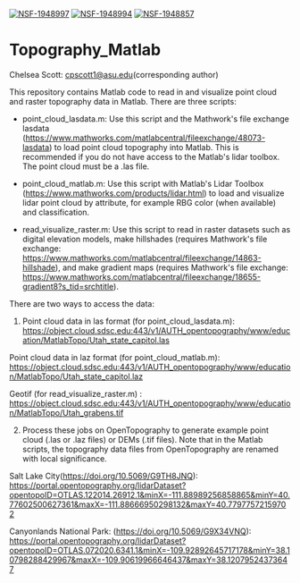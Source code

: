 [![NSF-1948997](https://img.shields.io/badge/NSF-1948997-blue.svg)](https://nsf.gov/awardsearch/showAward?AWD_ID=1948997) [![NSF-1948994](https://img.shields.io/badge/NSF-1948994-blue.svg)](https://nsf.gov/awardsearch/showAward?AWD_ID=1948994) [![NSF-1948857](https://img.shields.io/badge/NSF-1948857-blue.svg)](https://nsf.gov/awardsearch/showAward?AWD_ID=1948857)

# Topography_Matlab
Chelsea Scott: cpscott1@asu.edu(corresponding author)

This repository contains Matlab code to read in and visualize point cloud and raster topography data in Matlab. There are three scripts: 

- point_cloud_lasdata.m: Use this script and the Mathwork's file exchange lasdata (https://www.mathworks.com/matlabcentral/fileexchange/48073-lasdata) to load point cloud topography into Matlab. This is recommended if you do not have access to the Matlab's lidar toolbox. The point cloud must be a .las file. 

- point_cloud_matlab.m: Use this script with Matlab's Lidar Toolbox (https://www.mathworks.com/products/lidar.html) to load and visualize lidar point cloud by attribute, for example RBG color (when available) and classification. 

- read_visualize_raster.m: Use this script to read in raster datasets such as digital elevation models, make hillshades (requires Mathwork's file exchange: https://www.mathworks.com/matlabcentral/fileexchange/14863-hillshade), and make gradient maps (requires Mathwork's file exchange: https://www.mathworks.com/matlabcentral/fileexchange/18655-gradient8?s_tid=srchtitle). 

There are two ways to access the data: 

1) Point cloud data in las format (for point_cloud_lasdata.m): https://object.cloud.sdsc.edu:443/v1/AUTH_opentopography/www/education/MatlabTopo/Utah_state_capitol.las

Point cloud data in laz format (for point_cloud_matlab.m): https://object.cloud.sdsc.edu:443/v1/AUTH_opentopography/www/education/MatlabTopo/Utah_state_capitol.laz

Geotif (for read_visualize_raster.m) : https://object.cloud.sdsc.edu:443/v1/AUTH_opentopography/www/education/MatlabTopo/Utah_grabens.tif

2) Process these jobs on OpenTopography to generate example point cloud (.las or .laz files) or DEMs (.tif files). Note that in the Matlab scripts, the topography data files from OpenTopography are renamed with local significance. 

Salt Lake City(https://doi.org/10.5069/G9TH8JNQ): https://portal.opentopography.org/lidarDataset?opentopoID=OTLAS.122014.26912.1&minX=-111.88989256858865&minY=40.77602500627361&maxX=-111.88666950298132&maxY=40.77977572159702

Canyonlands National Park: (https://doi.org/10.5069/G9X34VNQ): https://portal.opentopography.org/lidarDataset?opentopoID=OTLAS.072020.6341.1&minX=-109.92892645717178&minY=38.10798288429967&maxX=-109.90619966646437&maxY=38.12079524373647
